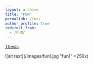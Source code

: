 ```yaml
---
layout: archive
title: "FUN"
permalink: /fun/
author_profile: true
redirect_from:
  - /FUN/
---
```


<a href="https://books.ipskampprinting.nl/thesis/557454-seijdel/" class="fbp-embed" data-fbp-thumbnail="https://books.ipskampprinting.nl/thesis/557454-seijdel/files/assets/cover300.jpg?uni=84890d9f314c24beb2b8aef10ef7b6b5" data-fbp-lightbox="yes" data-fbp-width="640px" data-fbp-height="480px" data-fbp-method="site" data-fbp-version="4.2.19" style="max-width: 100%">Thesis</a><script async defer src="https://books.ipskampprinting.nl/thesis/557454-seijdel/files/html/static/embed.js?uni=84890d9f314c24beb2b8aef10ef7b6b5"></script>


![alt text](/images/fun1.jpg "fun1" =250x)

